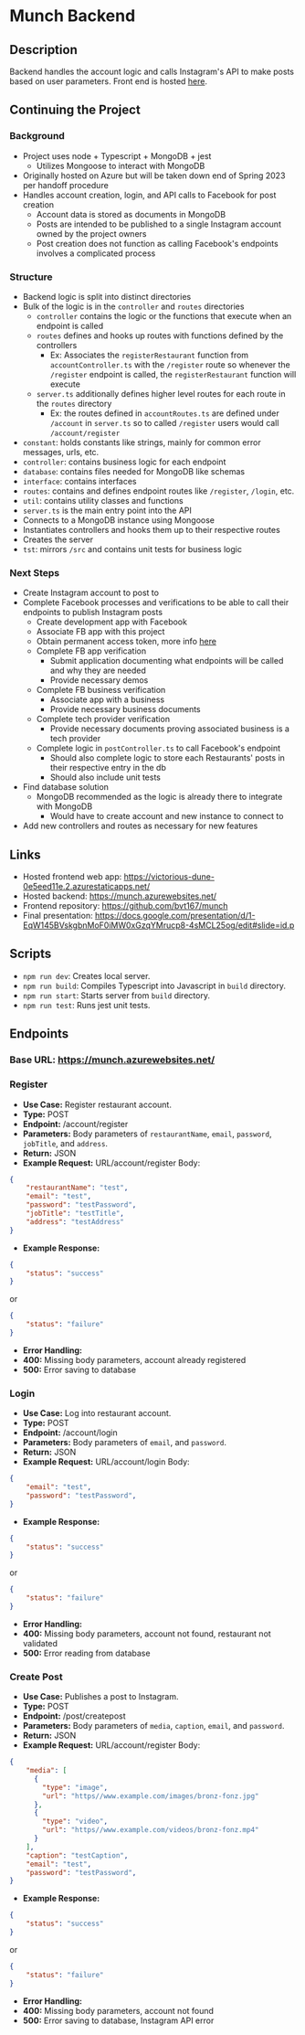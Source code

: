 # Munch Backend

## Description

Backend handles the account logic and calls Instagram's API to make posts based on user parameters. Front end is hosted [here](https://victorious-dune-0e5eed11e.2.azurestaticapps.net/).

## Continuing the Project

### Background

* Project uses node + Typescript + MongoDB + jest
  * Utilizes Mongoose to interact with MongoDB
* Originally hosted on Azure but will be taken down end of Spring 2023 per handoff procedure
* Handles account creation, login, and API calls to Facebook for post creation
  * Account data is stored as documents in MongoDB
  * Posts are intended to be published to a single Instagram account owned by the project owners
  * Post creation does not function as calling Facebook's endpoints involves a complicated process

### Structure

* Backend logic is split into distinct directories
* Bulk of the logic is in the `controller` and `routes` directories
  * `controller` contains the logic or the functions that execute when an endpoint is called
  * `routes` defines and hooks up routes with functions defined by the controllers
    * Ex: Associates the `registerRestaurant` function from `accountController.ts` with the `/register` route so whenever the `/register` endpoint is called, the `registerRestaurant` function will execute
  * `server.ts` additionally defines higher level routes for each route in the `routes` directory
    * Ex: the routes defined in `accountRoutes.ts` are defined under `/account` in `server.ts` so to called `/register` users would call `/account/register`
* `constant`: holds constants like strings, mainly for common error messages, urls, etc.
* `controller`: contains business logic for each endpoint
* `database`: contains files needed for MongoDB like schemas
* `interface`: contains interfaces
* `routes`: contains and defines endpoint routes like `/register`, `/login`, etc.
* `util`: contains utility classes and functions
* `server.ts` is the main entry point into the API
 * Connects to a MongoDB instance using Mongoose
 * Instantiates controllers and hooks them up to their respective routes
 * Creates the server
* `tst`: mirrors `/src` and contains unit tests for business logic

### Next Steps

* Create Instagram account to post to
* Complete Facebook processes and verifications to be able to call their endpoints to publish Instagram posts
  * Create development app with Facebook
  * Associate FB app with this project
  * Obtain permanent access token, more info [here](https://stackoverflow.com/questions/17197970/facebook-permanent-page-access-token)
  * Complete FB app verification
    * Submit application documenting what endpoints will be called and why they are needed
    * Provide necessary demos
  * Complete FB business verification
    * Associate app with a business
    * Provide necessary business documents
  * Complete tech provider verification
    * Provide necessary documents proving associated business is a tech provider
  * Complete logic in `postController.ts` to call Facebook's endpoint
    * Should also complete logic to store each Restaurants' posts in their respective entry in the db
    * Should also include unit tests
* Find database solution
  * MongoDB recommended as the logic is already there to integrate with MongoDB
    * Would have to create account and new instance to connect to
* Add new controllers and routes as necessary for new features

## Links

* Hosted frontend web app: https://victorious-dune-0e5eed11e.2.azurestaticapps.net/
* Hosted backend: https://munch.azurewebsites.net/
* Frontend repository: https://github.com/bvt167/munch
* Final presentation: https://docs.google.com/presentation/d/1-EqW145BVskgbnMoF0iMW0xGzqYMrucp8-4sMCL25og/edit#slide=id.p

## Scripts

- `npm run dev`: Creates local server.
- `npm run build`: Compiles Typescript into Javascript in `build` directory.
- `npm run start`: Starts server from `build` directory.
- `npm run test`: Runs jest unit tests.

## Endpoints

### Base URL: https://munch.azurewebsites.net/

### Register
- **Use Case:** Register restaurant account.
- **Type:** POST
- **Endpoint:** /account/register
- **Parameters:** Body parameters of `restaurantName`, `email`, `password`, `jobTitle`, and `address`.
- **Return:** JSON
- **Example Request:**
URL/account/register
Body:
```json
{
    "restaurantName": "test",
    "email": "test",
    "password": "testPassword",
    "jobTitle": "testTitle",
    "address": "testAddress"
}
```
- **Example Response:**
```json
{
    "status": "success"
}
```
or
```json
{
    "status": "failure"
}
```
- **Error Handling:**
 - **400:** Missing body parameters, account already registered
 - **500:** Error saving to database

### Login
 - **Use Case:** Log into restaurant account.
 - **Type:** POST
 - **Endpoint:** /account/login
 - **Parameters:** Body parameters of `email`, and `password`.
 - **Return:** JSON
 - **Example Request:**
 URL/account/login
 Body:
 ```json
 {
     "email": "test",
     "password": "testPassword",
 }
 ```
 - **Example Response:**
 ```json
 {
     "status": "success"
 }
 ```
 or
 ```json
 {
     "status": "failure"
 }
 ```
 - **Error Handling:**
  - **400:** Missing body parameters, account not found, restaurant not validated
  - **500:** Error reading from database

### Create Post
  - **Use Case:** Publishes a post to Instagram.
  - **Type:** POST
  - **Endpoint:** /post/createpost
  - **Parameters:** Body parameters of `media`, `caption`, `email`, and `password`.
  - **Return:** JSON
  - **Example Request:**
  URL/account/register
  Body:
  ```json
  {
      "media": [
        {
          "type": "image",
          "url": "https//www.example.com/images/bronz-fonz.jpg"
        },
        {
          "type": "video",
          "url": "https//www.example.com/videos/bronz-fonz.mp4"
        }
      ],
      "caption": "testCaption",
      "email": "test",
      "password": "testPassword",
  }
  ```
  - **Example Response:**
  ```json
  {
      "status": "success"
  }
  ```
  or
  ```json
  {
      "status": "failure"
  }
  ```
  - **Error Handling:**
   - **400:** Missing body parameters, account not found
   - **500:** Error saving to database, Instagram API error

